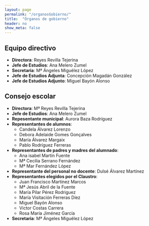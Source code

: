 ```yaml
---
layout: page
permalink: "/organosGobierno/"
title:  "Órganos de gobierno"
header: no
show_meta: false
---
```


## Equipo directivo

* __Directora__: Reyes Revilla Tejerina
* __Jefe de Estudios__: Ana Melero Zumel
* __Secretaria__: Mª Ángeles Miguélez López
* __Jefe de Estudios Adjunta__: Concepción Magadán González
* __Jefe de Estudios Adjunto__: Miguel Bayón Alonso

## Consejo escolar

* __Directora__: Mª Reyes Revilla Tejerina
* __Jefe de Estudios__: Ana Melero Zumel
* __Repesentante municipal__: Aurora Baza Rodríguez
* __Representantes de alumnos__:
  * Candela Álvarez Lorenzo
  * Debora Adelaide Gomes Gonçalves
  * María Álvarez Margaix
  * Pablo Rodríguez Ferreras
* __Representantes de padres y madres del alumnado__:
  * Ana isabel Martín Fuente
  * Mª Cecilia Serrano Fernández
  * Mª Mar Fernández López
* __Representante del personal no docente__: Dulsé Álvarez Martínez
* __Representantes elegidos por el Claustro__:
  * Juan Francisco Martínez Marcos
  * Mª Jesús Abril de la Fuente
  * María Pilar Pérez Rodriguez
  * María Visitación Ferreras Díez
  * Miguel Bayón Alonso
  * Victor Costas Carrera
  * Rosa María Jiménez García
* __Secretaria__: Mª Ángeles Miguélez López
